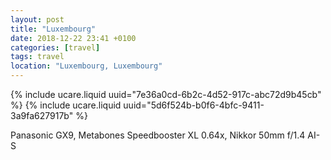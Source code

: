 ```yaml
---
layout: post
title: "Luxembourg"
date: 2018-12-22 23:41 +0100
categories: [travel]
tags: travel
location: "Luxembourg, Luxembourg"
---
```


{% include ucare.liquid uuid="7e36a0cd-6b2c-4d52-917c-abc72d9b45cb" %}
{% include ucare.liquid uuid="5d6f524b-b0f6-4bfc-9411-3a9fa627917b" %}

Panasonic GX9, Metabones Speedbooster XL 0.64x, Nikkor 50mm f/1.4 AI-S
